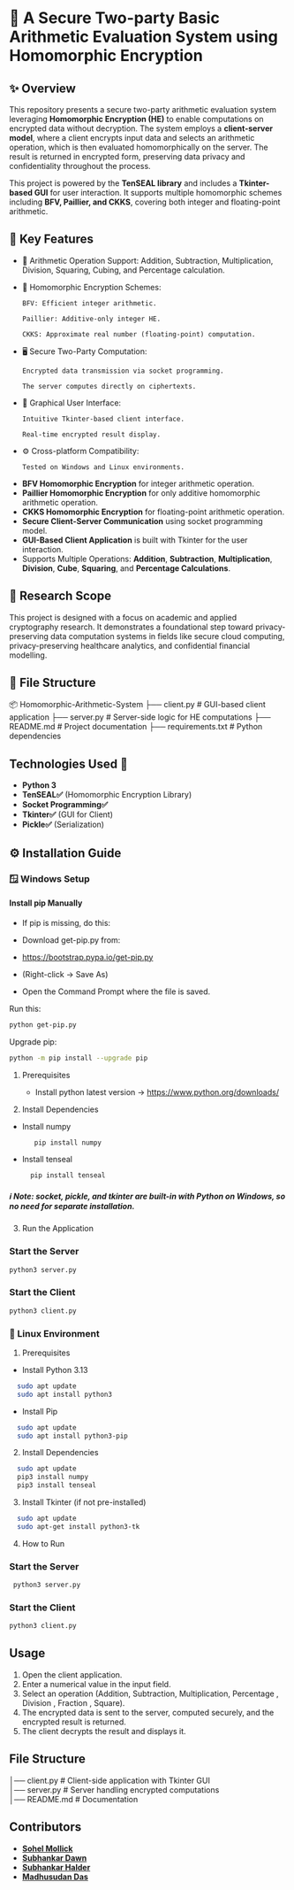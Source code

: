 # 🔐 A Secure Two-party Basic Arithmetic Evaluation System using Homomorphic Encryption #

## ✨ Overview 

This repository presents a secure two-party arithmetic evaluation system leveraging **Homomorphic Encryption (HE)** to enable computations on encrypted data without decryption. The system employs a **client-server model**, where a client encrypts input data and selects an arithmetic operation, which is then evaluated homomorphically on the server. The result is returned in encrypted form, preserving data privacy and confidentiality throughout the process.

This project is powered by the **TenSEAL library** and includes a **Tkinter-based GUI** for user interaction. It supports multiple homomorphic schemes including **BFV, Paillier, and CKKS**, covering both integer and floating-point arithmetic.

## 🎯 Key Features 


- 🔢 Arithmetic Operation Support: Addition, Subtraction, Multiplication, Division, Squaring, Cubing, and Percentage calculation.

- 🔐 Homomorphic Encryption Schemes:

      BFV: Efficient integer arithmetic.

      Paillier: Additive-only integer HE.

      CKKS: Approximate real number (floating-point) computation.

- 🖥️ Secure Two-Party Computation:

      Encrypted data transmission via socket programming.

      The server computes directly on ciphertexts.

- 🎨 Graphical User Interface:

      Intuitive Tkinter-based client interface.

      Real-time encrypted result display.

- ⚙️ Cross-platform Compatibility:

      Tested on Windows and Linux environments.


+ **BFV Homomorphic Encryption** for integer arithmetic operation.
+ **Paillier Homomorphic Encryption** for only additive homomorphic arithmetic operation.
+ **CKKS Homomorphic Encryption** for floating-point arithmetic operation.
+ **Secure Client-Server Communication** using socket programming model.
+ **GUI-Based Client Application** is built with Tkinter for the user interaction.
+ Supports Multiple Operations: **Addition**, **Subtraction**, **Multiplication**, **Division**, **Cube**, **Squaring**, and **Percentage Calculations**.

## 🧪 Research Scope

This project is designed with a focus on academic and applied cryptography research. It demonstrates a foundational step toward privacy-preserving data computation systems in fields like secure cloud computing, privacy-preserving healthcare analytics, and confidential financial modelling.

## 📁 File Structure

📦 Homomorphic-Arithmetic-System
├── client.py         # GUI-based client application
├── server.py         # Server-side logic for HE computations
├── README.md         # Project documentation
├── requirements.txt  # Python dependencies


  

## Technologies Used 🚀

- **Python 3**
- **TenSEAL✅** (Homomorphic Encryption Library)
- **Socket Programming✅**
- **Tkinter✅** (GUI for Client)
- **Pickle✅** (Serialization)

## ⚙️ Installation Guide

### 🪟 Windows Setup

####  Install pip Manually 
- If pip is missing, do this:

- Download get-pip.py from:

- https://bootstrap.pypa.io/get-pip.py
- (Right-click → Save As)

- Open the Command Prompt where the file is saved.

Run this:
   ```bash
   python get-pip.py
   ```
Upgrade pip:
   ```bash
   python -m pip install --upgrade pip
   ```

1. Prerequisites
   -  Install python latest version -> https://www.python.org/downloads/

2. Install Dependencies

  - Install numpy
  
     ```bash
        pip install numpy
     ```
  - Install tenseal
  
    ```bash
      pip install tenseal
    ```
 ##### ℹ️ Note: socket, pickle, and tkinter are built-in with Python on Windows, so no need for separate installation.

3. Run the Application

### Start the Server

```bash
python3 server.py
```

### Start the Client

```bash
python3 client.py
```

### 🐧 Linux Environment

1. Prerequisites

 - Install Python 3.13
  ```bash
    sudo apt update
    sudo apt install python3
  ```
   
 - Install Pip
 ```bash
   sudo apt update 
   sudo apt install python3-pip
 ```
    
   

2. Install Dependencies
  ```bash
    sudo apt update
    pip3 install numpy
    pip3 install tenseal
  ```

3. Install Tkinter (if not pre-installed)
  ```bash
    sudo apt update
    sudo apt-get install python3-tk
  ```

4. How to Run

### Start the Server

```bash
 python3 server.py
```

### Start the Client

```bash
python3 client.py
```


## Usage

1. Open the client application.
2. Enter a numerical value in the input field.
3. Select an operation (Addition, Subtraction, Multiplication, Percentage , Division , Fraction , Square).
4. The encrypted data is sent to the server, computed securely, and the encrypted result is returned.
5. The client decrypts the result and displays it.

## File Structure


│── client.py   # Client-side application with Tkinter GUI               
│── server.py   # Server handling encrypted computations      
│── README.md   # Documentation


## Contributors
- **[Sohel Mollick](https://github.com/sohel440)**
- **[Subhankar Dawn](https://github.com/Subhankar200)**
- **[Subhankar Halder](https://github.com/subhankar-732121)**
- **[Madhusudan Das](https://github.com/MADHUSUDAN-DAS)**

##
